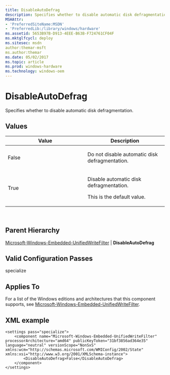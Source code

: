 ```yaml
---
title: DisableAutoDefrag
description: Specifies whether to disable automatic disk defragmentation.
MSHAttr:
- 'PreferredSiteName:MSDN'
- 'PreferredLib:/library/windows/hardware'
ms.assetid: 5653B97B-D913-4EEE-B63B-F724761CF04F
ms.mktglfcycl: deploy
ms.sitesec: msdn
author:themar-msft
ms.author:themar
ms.date: 05/02/2017
ms.topic: article
ms.prod: windows-hardware
ms.technology: windows-oem
---
```


# DisableAutoDefrag


Specifies whether to disable automatic disk defragmentation.

## Values


<table>
<colgroup>
<col width="50%" />
<col width="50%" />
</colgroup>
<thead>
<tr class="header">
<th>Value</th>
<th>Description</th>
</tr>
</thead>
<tbody>
<tr class="odd">
<td><p>False</p></td>
<td><p>Do not disable automatic disk defragmentation.</p></td>
</tr>
<tr class="even">
<td><p>True</p></td>
<td><p>Disable automatic disk defragmentation.</p>
<p>This is the default value.</p></td>
</tr>
</tbody>
</table>

 

## Parent Hierarchy


[Microsoft-Windows-Embedded-UnifiedWriteFilter](microsoft-windows-embedded-unifiedwritefilter.md) | **DisableAutoDefrag**

## Valid Configuration Passes


specialize

## Applies To


For a list of the Windows editions and architectures that this component supports, see [Microsoft-Windows-Embedded-UnifiedWriteFilter](microsoft-windows-embedded-unifiedwritefilter.md).

## XML example


```
<settings pass="specialize">
    <component name="Microsoft-Windows-Embedded-UnifiedWriteFilter" processorArchitecture="amd64" publicKeyToken="31bf3856ad364e35" language="neutral" versionScope="NonSxS" xmlns:wcm="http://schemas.microsoft.com/WMIConfig/2002/State" xmlns:xsi="http://www.w3.org/2001/XMLSchema-instance">
        <DisableAutoDefrag>False</DisableAutoDefrag>
    </component>
</settings>
```

 

 






